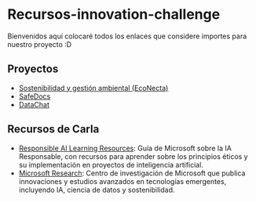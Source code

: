 # Recursos-innovation-challenge

Bienvenidos aquí colocaré todos los enlaces que considere importes para nuestro proyecto :D

## Proyectos
- [Sostenibilidad y gestión ambiental (EcoNecta)](EcoNecta/README.md)
- [SafeDocs](SafeDocs/README.md)
- [DataChat](DataChat/README.md)
 
## Recursos de Carla
- [Responsible AI Learning Resources](https://github.com/msusdev/Innovation-Challenge/blob/main/Responsible%20AI%20learning%20resources.pdf): Guía de Microsoft sobre la IA Responsable, con recursos para aprender sobre los principios éticos y su implementación en proyectos de inteligencia artificial.
- [Microsoft Research](https://www.microsoft.com/en-us/research/): Centro de investigación de Microsoft que publica innovaciones y estudios avanzados en tecnologías emergentes, incluyendo IA, ciencia de datos y sostenibilidad.
